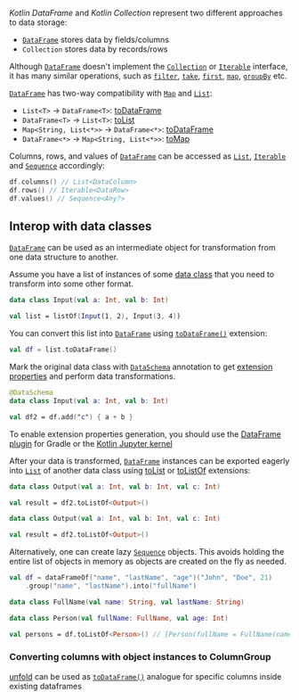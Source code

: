 [//]: # (title: Interop with Collections)

<!---IMPORT org.jetbrains.kotlinx.dataframe.samples.api.Access-->
<!---IMPORT org.jetbrains.kotlinx.dataframe.samples.api.Collections-->

_Kotlin DataFrame_ and _Kotlin Collection_ represent two different approaches to data storage:
* [`DataFrame`](DataFrame.md) stores data by fields/columns
* `Collection` stores data by records/rows

Although [`DataFrame`](DataFrame.md)
doesn't implement the [`Collection`](https://kotlinlang.org/api/latest/jvm/stdlib/kotlin.collections/-collection/#kotlin.collections.Collection)
or [`Iterable`](https://kotlinlang.org/api/latest/jvm/stdlib/kotlin.collections/-iterable/)
interface, it has many similar operations,
such as [`filter`](filter.md), [`take`](sliceRows.md#take),
[`first`](first.md), [`map`](map.md), [`groupBy`](groupBy.md) etc.

[`DataFrame`](DataFrame.md) has two-way compatibility with [`Map`](https://kotlinlang.org/api/latest/jvm/stdlib/kotlin.collections/-map/) and [`List`](https://kotlinlang.org/api/latest/jvm/stdlib/kotlin.collections/-list/):
* `List<T>` -> `DataFrame<T>`: [toDataFrame](createDataFrame.md#todataframe)
* `DataFrame<T>` -> `List<T>`: [toList](toList.md)
* `Map<String, List<*>>` -> `DataFrame<*>`: [toDataFrame](createDataFrame.md#todataframe)
* `DataFrame<*>` -> `Map<String, List<*>>`: [toMap](toMap.md)

Columns, rows, and values of [`DataFrame`](DataFrame.md)
can be accessed as [`List`](https://kotlinlang.org/api/latest/jvm/stdlib/kotlin.collections/-list/),
[`Iterable`](https://kotlinlang.org/api/latest/jvm/stdlib/kotlin.collections/-iterable/)
and [`Sequence`](https://kotlinlang.org/api/latest/jvm/stdlib/kotlin.sequences/-sequence/) accordingly:

<!---FUN getRowsColumns-->

```kotlin
df.columns() // List<DataColumn>
df.rows() // Iterable<DataRow>
df.values() // Sequence<Any?>
```

<!---END-->

## Interop with data classes

[`DataFrame`](DataFrame.md) can be used as an intermediate object for transformation from one data structure to another.

Assume you have a list of instances of some [data class](https://kotlinlang.org/docs/data-classes.html) that you need to transform into some other format.

<!---FUN listInterop1-->

```kotlin
data class Input(val a: Int, val b: Int)

val list = listOf(Input(1, 2), Input(3, 4))
```

<!---END-->

You can convert this list into [`DataFrame`](DataFrame.md) using [`toDataFrame()`](createDataFrame.md#todataframe) extension:

<!---FUN listInterop2-->

```kotlin
val df = list.toDataFrame()
```

<!---END-->

Mark the original data class with [`DataSchema`](schemas.md)
annotation to get [extension properties](extensionPropertiesApi.md) and perform data transformations.

<!---FUN listInterop3-->

```kotlin
@DataSchema
data class Input(val a: Int, val b: Int)

val df2 = df.add("c") { a + b }
```

<!---END-->

<tip>

To enable extension properties generation, you should use the [DataFrame plugin](schemasGradle.md) 
for Gradle or the [Kotlin Jupyter kernel](gettingStartedJupyterNotebook.md)

</tip>

After your data is transformed, [`DataFrame`](DataFrame.md) instances can be exported eagerly
into [`List`](https://kotlinlang.org/api/latest/jvm/stdlib/kotlin.collections/-list/) of another data class using [toList](toList.md) or [toListOf](toList.md#tolistof) extensions:

<!---FUN listInterop4-->

```kotlin
data class Output(val a: Int, val b: Int, val c: Int)

val result = df2.toListOf<Output>()
```

<!---END-->

```kotlin
data class Output(val a: Int, val b: Int, val c: Int)

val result = df2.toListOf<Output>()
```

Alternatively, one can create lazy [`Sequence`](https://kotlinlang.org/api/latest/jvm/stdlib/kotlin.collections/-sequence/) objects.
This avoids holding the entire list of objects in memory as objects are created on the fly as needed.

<!---FUN listInterop5-->

```kotlin
val df = dataFrameOf("name", "lastName", "age")("John", "Doe", 21)
    .group("name", "lastName").into("fullName")

data class FullName(val name: String, val lastName: String)

data class Person(val fullName: FullName, val age: Int)

val persons = df.toListOf<Person>() // [Person(fullName = FullName(name = "John", lastName = "Doe"), age = 21)]
```

<!---END-->

### Converting columns with object instances to ColumnGroup

[unfold](unfold.md) can be used as [`toDataFrame()`](createDataFrame.md#todataframe) analogue for specific columns inside existing dataframes
